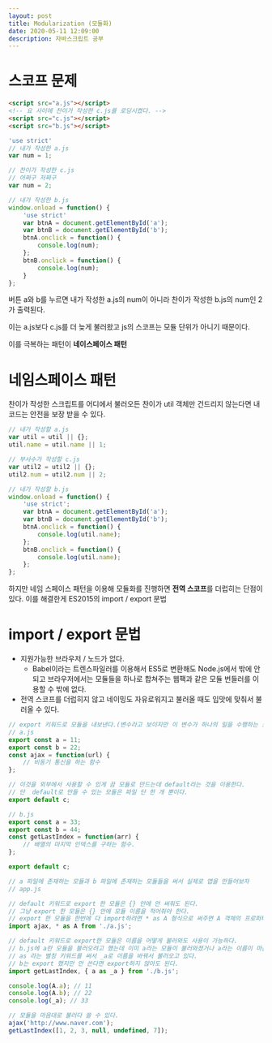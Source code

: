 ```yaml
---
layout: post
title: Modularization (모듈화)
date: 2020-05-11 12:09:00
description: 자바스크립트 공부
---
```


# 스코프 문제

```html
<script src="a.js"></script>
<!-- 요 사이에 찬이가 작성한 c.js를 로딩시켰다. -->
<script src="c.js"></script>
<script src="b.js"></script>
```

```javascript
'use strict'
// 내가 작성한 a.js
var num = 1;

// 찬이가 작성한 c.js
// 어쩌구 저쩌구
var num = 2;

// 내가 작성한 b.js
window.onload = function() {
	'use strict'
	var btnA = document.getElementById('a');
	var btnB = document.getElementById('b');
	btnA.onclick = function() {
		console.log(num);
	};
	btnB.onclick = function() {
		console.log(num);
	}
};
```

버튼 a와 b를 누르면 내가 작성한 a.js의 num이 아니라 찬이가 작성한 b.js의 num인 2가 출력된다.

이는 a.js보다 c.js를 더 늦게 불러왔고 js의 스코프는 모듈 단위가 아니기 때문이다.

이를 극복하는 패턴이 **네이스페이스 패턴**

# 네임스페이스 패턴

찬이가 작성한 스크립트를 어디에서 불러오든 찬이가 util 객체만 건드리지 않는다면 내 코드는 안전을 보장 받을 수 있다.

```javascript
// 내가 작성할 a.js
var util = util || {};
util.name = util.name || 1;

// 부사수가 작성할 c.js
var util2 = util2 || {};
util2.num = util2.num || 2;

// 내가 작성할 b.js
window.onload = function() {
	'use strict';
	var btnA = document.getElementById('a');
	var btnB = document.getElementById('b');
	btnA.onclick = function() {
		console.log(util.name);
	};
	btnB.onclick = function() {
		console.log(util.name);
	};
};
```

하지만 네임 스페이스 패턴을 이용해 모듈화를 진행하면 **전역 스코프**를 더럽히는 단점이 있다. 이를 해결한게 ES2015의 import / export 문법

# import / export 문법

- 지원가능한 브라우저 / 노드가 없다.
    - Babel이라는 트렌스파일러를 이용해서 ES5로 변환해도 Node.js에서 밖에 안되고 브라우저에서는 모듈들을 하나로 합쳐주는 웹팩과 같은 모듈 번들러를 이용할 수 밖에 없다.
- 전역 스코프를 더럽히지 않고 네이밍도 자유로워지고 불러올 때도 입맛에 맞춰서 불러올 수 있다.

```javascript
// export 키워드로 모듈을 내보낸다.(변수라고 보이지만 이 변수가 하나의 일을 수행하는 모듈이 될 수도 있다.)
// a.js
export const a = 11;
export const b = 22;
const ajax = function(url) {
	// 비동기 통신을 하는 함수
};

// 이것을 외부에서 사용할 수 있게 끔 모듈로 만드는데 default라는 것을 이용한다.
// 단  default로 만들 수 있는 모듈은 파일 단 한 개 뿐이다.
export default c;

// b.js
export const a = 33;
export const b = 44;
const getLastIndex = function(arr) {
	// 배열의 마지막 인덱스를 구하는 함수.
};

export default c;

// a 파일에 존재하는 모듈과 b 파일에 존재하는 모듈들을 써서 실제로 앱을 만들어보자
// app.js

// default 키워드로 export 한 모듈은 {} 안에 안 써줘도 된다.
// 그냥 export 한 모듈은 {} 안에 모듈 이름을 적어줘야 한다.
// export 한 모듈을 한번에 다 import하려면 * as A 형식으로 써주면 A 객체의 프로퍼티 모듈이 전부 바인딩 된다.
import ajax, * as A from './a.js';

// default 키워드로 export한 모듈은 이름을 어떻게 불러와도 사용이 가능하다.
// b.js에 a란 모듈을 불러오려고 했는데 이미 a라는 모듈이 불러와졌거나 a라는 이름이 마음에 안들면
// as 라는 별칭 키워드를 써서 _a로 이름을 바꿔서 불러오고 있다.
// b는 export 했지만 안 쓴다면 export하지 않아도 된다.
import getLastIndex, { a as _a } from './b.js';

console.log(A.a); // 11
console.log(A.b); // 22
console.log(_a); // 33

// 모듈을 마음대로 불러다 쓸 수 있다.
ajax('http://www.naver.com');
getLastIndex([1, 2, 3, null, undefined, 7]);
```
